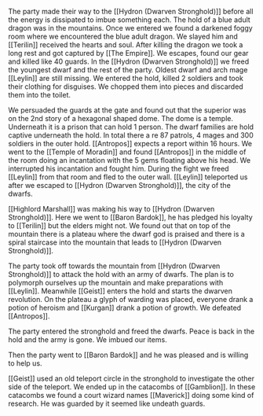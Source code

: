 The party made their way to the [[Hydron (Dwarven Stronghold)]] before all the energy is dissipated to imbue something each. The hold of a blue adult dragon was in the mountains. Once we entered we found a darkened foggy room where we encountered the blue adult dragon. We slayed him and [[Terilin]] received the hearts and soul. After killing the dragon we took a long rest and got captured  by [[The Empire]]. We escapes, found our gear and killed like 40 guards. In the [[Hydron (Dwarven Stronghold)]] we freed the youngest dwarf and the rest of the party. Oldest dwarf and arch mage [[Leylin]] are still missing. We entered the hold, killed 2 soldiers and took their clothing for disguises. We chopped them into pieces and discarded them into the toilet.

We persuaded the guards at the gate and found out that the superior was on the 2nd story of a hexagonal shaped dome. The dome is a temple. Underneath it is a prison that can hold 1 person. The dwarf families are hold captive underneath the hold. In total there a re 87 patrols, 4 mages and 300 soldiers in the outer hold. [[Antropos]] expects a report within 16 hours. We went to the [[Temple of Moradin]] and found [[Antropos]] in the middle of the room doing an incantation with the 5 gems floating above his head. We interrupted his incantation and fought him. During the fight we freed [[Leylin]] from that room and fled to the outer wall. [[Leylin]] teleported us after we escaped to [[Hydron (Dwarven Stronghold)]], the city of the dwarfs. 

[[Highlord Marshall]] was making his way to [[Hydron (Dwarven Stronghold)]]. Here we went to [[Baron Bardok]], he has pledged his loyalty to [[Terilin]] but the elders might not. We found out that on top of the mountain there is a plateau where the dwarf god is praised and there is a spiral staircase into the mountain that leads to [[Hydron (Dwarven Stronghold)]]. 

The party took off towards the mountain from [[Hydron (Dwarven Stronghold)]] to attack the hold with an army of dwarfs. The plan is to polymorph ourselves up the mountain and make preparations with [[Leylin]]. Meanwhile [[Geist]] enters the hold and starts the dwarven revolution. On the plateau a glyph of warding was placed, everyone drank a potion of heroism and [[Kurgan]] drank a potion of growth. We defeated [[Antropos]].

The party entered the stronghold and freed the dwarfs. Peace is back in the hold and the army is gone. We imbued our items.

Then the party went to [[Baron Bardok]] and he was pleased and is willing to help us.

[[Geist]] used an old teleport circle in the stronghold to investigate the other side of the teleport. We ended up in the catacombs of [[Gamblion]]. In these catacombs we found a court wizard names [[Maverick]] doing some kind of research. He was guarded by it seemed like undeath guards. 